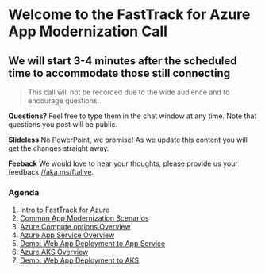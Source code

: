 # Welcome to the FastTrack for Azure App Modernization Call
## We will start 3-4 minutes after the scheduled time to accommodate those still connecting

> This call will not be recorded due to the wide audience and to encourage questions.

**Questions?** Feel free to type them in the chat window at any time. Note that questions you post will be public.

**Slideless** No PowerPoint, we promise! As we update this content you will get the changes straight away.

**Feeback** We would love to hear your thoughts, please provide us your feedback [//aka.ms/ftalive](https://aka.ms/ftalive).

### Agenda
1. [Intro to FastTrack for Azure](https://azure.microsoft.com/en-us/programs/azure-fasttrack/)
1. [Common App Modernization Scenarios](https://azure.microsoft.com/en-us/solutions/modern-application-development/#overview)
1. [Azure Compute options Overview](https://docs.microsoft.com/en-us/azure/architecture/guide/technology-choices/compute-decision-tree)
1. [Azure App Service Overview](https://docs.microsoft.com/en-us/azure/app-service/overview)
1. [Demo: Web App Deployment to App Service](https://docs.microsoft.com/en-us/azure/app-service/quickstart-dotnet-framework)
1. [Azure AKS Overview](https://docs.microsoft.com/en-us/azure/aks/intro-kubernetes)
1. [Demo: Web App Deployment to AKS](https://docs.microsoft.com/en-us/azure/aks/tutorial-kubernetes-prepare-app)


